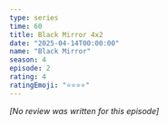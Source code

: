 ```yaml
---
type: series
time: 60
title: Black Mirror 4x2
date: "2025-04-14T00:00:00"
name: "Black Mirror"
season: 4
episode: 2
rating: 4
ratingEmoji: "⭐️⭐️⭐️⭐️"
---
```


_[No review was written for this episode]_